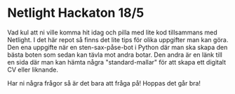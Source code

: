 # Netlight Hackaton 18/5

Vad kul att ni ville komma hit idag och pilla med lite kod tillsammans med Netlight.
I det här repot så finns det lite tips för olika uppgifter man kan göra.
Den ena uppgifte när en sten-sax-påse-bot i Python där man ska skapa den bästa boten som sedan kan tävla mot andra botar.
Den andra är en länk till en sida där man kan hämta några "standard-mallar" för att skapa ett digitalt CV eller liknande.

Har ni några frågor så är det bara att fråga på!
Hoppas det går bra!
